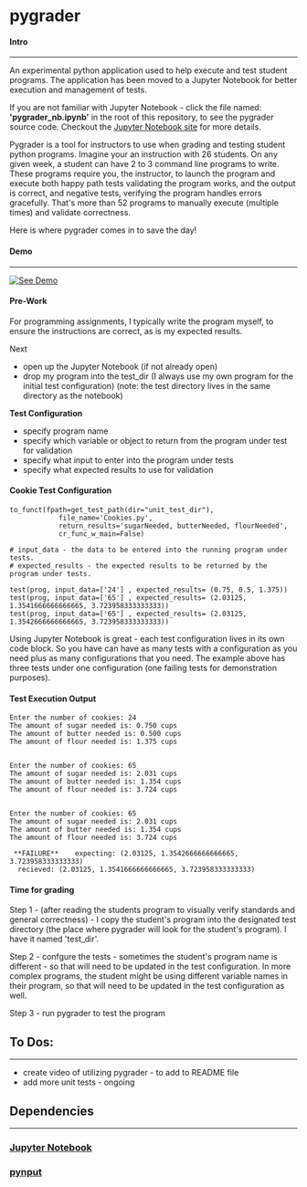 # pygrader
#### Intro
---
An experimental python application used to help execute and test student programs.
The application has been moved to a Jupyter Notebook for better execution and management of tests. 

If you are not familiar with Jupyter Notebook - click the file named: **'pygrader_nb.ipynb'** in the root of this repository, to see the pygrader source code. Checkout the [Jupyter Notebook site](https://jupyter.org/) for more details. 

Pygrader is a tool for instructors to use when grading and testing student python programs. Imagine your an instruction with 26 students. On any given week, a student can have 2 to 3 command line programs to write. These programs require you, the instructor, to launch the program and execute both happy path tests validating the program works, and the output is correct, and negative tests, verifying the program handles errors gracefully. That's more than 52 programs to manually execute (multiple times) and validate correctness. 

Here is where pygrader comes in to save the day!

#### Demo
---
[![See Demo]()](https://www.dropbox.com/s/472a36xtvlp9gi5/Pygrader%20Demo.mp4?dl=0)

#### Pre-Work
For programming assignments, I typically write the program myself, to ensure the instructions are correct, as is my expected results. 

Next
* open up the Jupyter Notebook (if not already open) 
* drop my program into the test_dir (I always use my own program for the initial test configuration)
(note: the test directory lives in the same directory as the notebook)

**Test Configuration**
* specify program name
* specify which variable or object to return from the program under test for validation
* specify what input to enter into the program under tests
* specify what expected results to use for validation
  
#### Cookie Test Configuration
```
to_funct(fpath=get_test_path(dir="unit_test_dir"),
            file_name='Cookies.py',
            return_results='sugarNeeded, butterNeeded, flourNeeded',
            cr_func_w_main=False)

# input_data - the data to be entered into the running program under tests. 
# expected_results - the expected results to be returned by the program under tests. 

test(prog, input_data=['24'] , expected_results= (0.75, 0.5, 1.375))
test(prog, input_data=['65'] , expected_results= (2.03125, 1.3541666666666665, 3.723958333333333))
test(prog, input_data=['65'] , expected_results= (2.03125, 1.3542666666666665, 3.723958333333333))
```

Using Jupyter Notebook is great - each test configuration lives in its own code block. So you have can have as many tests with a configuration as you need plus as many configurations that you need. The example above has three tests under one configuration (one failing tests for demonstration purposes). 

#### Test Execution Output
```
Enter the number of cookies: 24
The amount of sugar needed is: 0.750 cups
The amount of butter needed is: 0.500 cups
The amount of flour needed is: 1.375 cups


Enter the number of cookies: 65
The amount of sugar needed is: 2.031 cups
The amount of butter needed is: 1.354 cups
The amount of flour needed is: 3.724 cups


Enter the number of cookies: 65
The amount of sugar needed is: 2.031 cups
The amount of butter needed is: 1.354 cups
The amount of flour needed is: 3.724 cups

 **FAILURE** 	expecting: (2.03125, 1.3542666666666665, 3.723958333333333)
  recieved: (2.03125, 1.3541666666666665, 3.723958333333333)
 ```

#### Time for grading

Step 1 - (after reading the students program to visually verify standards and general correctness) - I copy the student's program into the designated test directory (the place where pygrader will look for the student's program). I have it named 'test_dir'.

Step 2 - confgure the tests - sometimes the student's program name is different - so that will need to be updated in the test configuration. In more complex programs, the student might be using different variable names in their program, so that will need to be updated in the test configuration as well. 

Step 3 - run pygrader to test the program


## To Dos:
---
* create video of utilizing pygrader - to add to README file
* add more unit tests - ongoing


## Dependencies
---
### [Jupyter Notebook](https://jupyter.org/)

### [pynput](https://pynput.readthedocs.io/en/latest/#)
